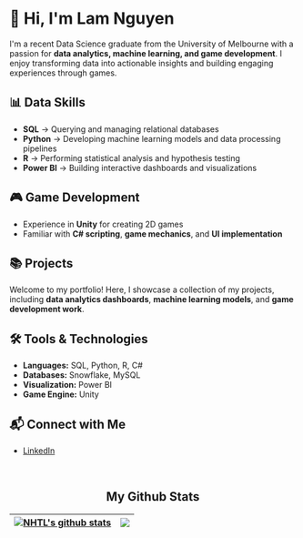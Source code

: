 # 👋 Hi, I'm Lam Nguyen  

I'm a recent Data Science graduate from the University of Melbourne with a passion for **data analytics, machine learning, and game development**. I enjoy transforming data into actionable insights and building engaging experiences through games.  


## 📊 Data Skills
- **SQL** → Querying and managing relational databases  
- **Python** → Developing machine learning models and data processing pipelines  
- **R** → Performing statistical analysis and hypothesis testing  
- **Power BI** → Building interactive dashboards and visualizations  


## 🎮 Game Development
- Experience in **Unity** for creating 2D games
- Familiar with **C# scripting**, **game mechanics**, and **UI implementation**  


## 📚 Projects
Welcome to my portfolio! Here, I showcase a collection of my projects, including **data analytics dashboards**, **machine learning models**, and **game development work**.  


## 🛠️ Tools & Technologies
- **Languages:** SQL, Python, R, C#  
- **Databases:** Snowflake, MySQL  
- **Visualization:** Power BI  
- **Game Engine:** Unity  


## 📬 Connect with Me
- [LinkedIn]([https://www.linkedin.com/](https://www.linkedin.com/in/nguyenlamh04/))  

<br/>

<h2 align="center">My Github Stats</h2>

| <a href="https://github.com/anuraghazra/github-readme-stats"><img align="center" src="https://github-readme-stats.vercel.app/api?username=artwork321&theme=shadow_red&hide_border=True" alt="NHTL's github stats" /></a> | <a href="https://github.com/anuraghazra/github-readme-stats"><img align="center" src="https://github-readme-stats.vercel.app/api/top-langs/?username=artwork321&size_weight=0.5&count_weight=0.5&hide=jupyter%20notebook&layout=compact&theme=shadow_red&hide_border=True"/></a> |
| ------------- | ------------- |

